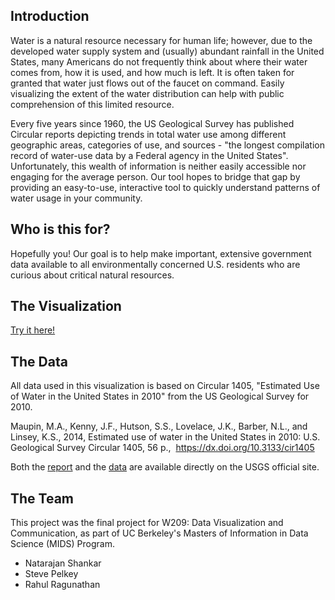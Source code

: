 ## Introduction

Water is a natural resource necessary for human life; however, due to the developed water supply system and (usually) abundant rainfall in the United States, many Americans do not frequently think about where their water comes from, how it is used, and how much is left. It is often taken for granted that water just flows out of the faucet on command. Easily visualizing the extent of the water distribution can help with public comprehension of this limited resource. 

Every five years since 1960, the US Geological Survey has published Circular reports depicting trends in total water use among different geographic areas, categories of use, and sources - "the longest compilation record of water-use data by a Federal agency in the United States". Unfortunately, this wealth of information is neither easily accessible nor engaging for the average person. Our tool hopes to bridge that gap by providing an easy-to-use, interactive tool to quickly understand patterns of water usage in your community.

## Who is this for?

Hopefully you! Our goal is to help make important, extensive government data available to all environmentally concerned U.S. residents who are curious about critical natural resources. 

## The Visualization

[Try it here!](integration2.html)

## The Data 

All data used in this visualization is based on Circular 1405, "Estimated Use of Water in the United States in 2010" from the US Geological Survey for 2010. 

Maupin, M.A., Kenny, J.F., Hutson, S.S., Lovelace, J.K., Barber, N.L., and Linsey, K.S., 2014, Estimated use of water in the United States in 2010: U.S. Geological Survey Circular 1405, 56 p., 
https://dx.doi.org/10.3133/cir1405

Both the [report](https://pubs.usgs.gov/circ/1405/) and the [data](https://water.usgs.gov/watuse/data/2010/) are available directly on the USGS  official site.

## The Team

This project was the final project for W209: Data Visualization and Communication, as part of UC Berkeley's Masters of Information in Data Science (MIDS) Program.

* Natarajan Shankar
* Steve Pelkey
* Rahul Ragunathan
